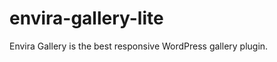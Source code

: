 envira-gallery-lite
==============

Envira Gallery is the best responsive WordPress gallery plugin.
